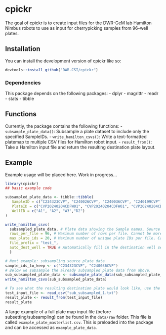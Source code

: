 
<!-- README.md is generated from README.Rmd. Please edit that file -->

# cpickr

<!-- badges: start -->
<!-- badges: end -->

The goal of cpickr is to create input files for the DWR-GeM lab Hamilton
Nimbus robots to use as input for cherrypicking samples from 96-well
plates.

## Installation

You can install the development version of cpickr like so:

``` r
devtools::install_github("DWR-CSI/cpickr")
```

### Dependencies

This package depends on the following packages: - dplyr - magrittr -
readr - stats - tibble

## Functions

Currently, the package contains the following functions: -
`subsample_plate_data()`: Subsample a plate dataset to include only the
specified SampleIDs. - `write_hamilton_csvs()`: Write a text-formatted
platemap to multiple CSV files for Hamilton robot input. -
`result_from()`: Take a Hamilton input file and return the resulting
destination plate layout.

## Example

Example usage will be placed here. Work in progress…

``` r
library(cpickr)
## basic example code

subsampled_plate_data <- tibble::tibble(
   SampleID = c("C234323CVP", "C240026CVP", "C240036CVP", "C240199CVP"),
   PlateID = c("CVP20240204CDFW01", "CVP20240204CDFW01", "CVP20240204CDFW01", "CVP20240218CDFW02"),
   WellID = c("A1", "A2", "A3","D2")
)

write_hamilton_csvs(
  subsampled_plate_data, # Plate data showing the Sample names, Source plates, and Source wells
  rows_per_file = 96, # Maximum number of rows per file. Cannot be more than 96.
  max_plate_ids = 20, # Maximum number of unique plate IDs per file. Cannot be more than 20.
  file_prefix = "test_", 
  auto_dest_well = TRUE # Automatically fill in the destination well sequentially from A1-A8, B1-B8, etc. Leave blank to fill in manually afterwards.
  )

# Next example: subsampling source plate data
sample_ids_to_keep <- c("C234323CVP", "C240036CVP")
# Below we subsample the already subsampled plate data from above.
sub_subsampled_plate_data <- subsample_plate_data(sub_subsampled_plate_data, sample_ids_to_keep, file_prefix = "sub_subsampled_")
write_hamilton_csvs(sub_subsampled_plate_data)

# To see what the resulting destination plate would look like, use the result_from function on a Hamilton input .txt file.
test_input_file <- read_csv("sub_subsampled_1.txt")
result_plate <- result_from(test_input_file)
result_plate
```

A large example of a full plate map input file (before
subsetting/subsampling) can be found in the `data/raw` folder. This file
is called `example_plate_masterlist.csv`. This is preloaded into the
package and can be accessed as `example_plate_data`.
